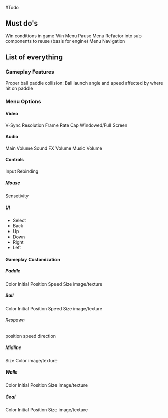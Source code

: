 #Todo

## Must do's
Win conditions in game
Win Menu
Pause Menu
Refactor into sub components to reuse (basis for engine)
Menu Navigation

## List of everything
### Gameplay Features
Proper ball paddle collision: Ball launch angle and speed affected by where hit on paddle


### Menu Options
#### Video
V-Sync
Resolution
Frame Rate Cap
Windowed/Full Screen

#### Audio
Main Volume
Sound FX Volume
Music Volume

#### Controls
Input Rebinding

##### Mouse
Sensetivity

##### UI
- Select
- Back
- Up
- Down
- Right
- Left



#### Gameplay Customization
##### Paddle
Color
Initial Position
Speed
Size
image/texture

##### Ball
Color
Initial Position
Speed
Size
image/texture

###### Respawn
position
speed
direction

##### Midline
Size
Color
image/texture

##### Walls
Color
Initial Position
Size
image/texture

##### Goal 
Color
Initial Position
Size
image/texture
